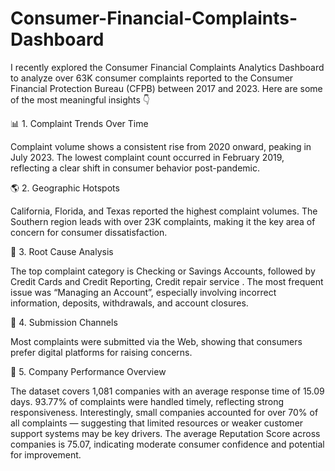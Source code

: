# Consumer-Financial-Complaints-Dashboard
I recently explored the Consumer Financial Complaints Analytics Dashboard to analyze over 63K consumer complaints reported to the Consumer Financial Protection Bureau (CFPB) between 2017 and 2023.
Here are some of the most meaningful insights 👇

📊 1. Complaint Trends Over Time

Complaint volume shows a consistent rise from 2020 onward, peaking in July 2023.
The lowest complaint count occurred in February 2019, reflecting a clear shift in consumer behavior post-pandemic.

🌎 2. Geographic Hotspots

California, Florida, and Texas reported the highest complaint volumes.
The Southern region leads with over 23K complaints, making it the key area of concern for consumer dissatisfaction.

🏦 3. Root Cause Analysis

The top complaint category is Checking or Savings Accounts, followed by Credit Cards and Credit Reporting, Credit repair service .
The most frequent issue was “Managing an Account”, especially involving incorrect information, deposits, withdrawals, and account closures.

📮 4. Submission Channels

Most complaints were submitted via the Web, showing that consumers prefer digital platforms for raising concerns.

🏢 5. Company Performance Overview

The dataset covers 1,081 companies with an average response time of 15.09 days.
93.77% of complaints were handled timely, reflecting strong responsiveness.
Interestingly, small companies accounted for over 70% of all complaints — suggesting that limited resources or weaker customer support systems may be key drivers.
The average Reputation Score across companies is 75.07, indicating moderate consumer confidence and potential for improvement.
